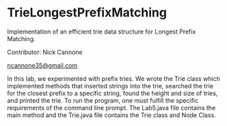 # TrieLongestPrefixMatching
 Implementation of an efficient trie data structure for Longest Prefix Matching.

Contributor: Nick Cannone

ncannone35@gmail.com

In this lab, we experimented with prefix tries.  We wrote the Trie class which implemented methods that inserted strings into the trie, searched the trie for the closest prefix to a specific string, found the height and size of tries, and printed the trie.
To run the program, one must fulfill the specific requirements of the command line prompt.  The Lab5.java file contains the main method and the Trie.java file contains the Trie class and Node Class.

